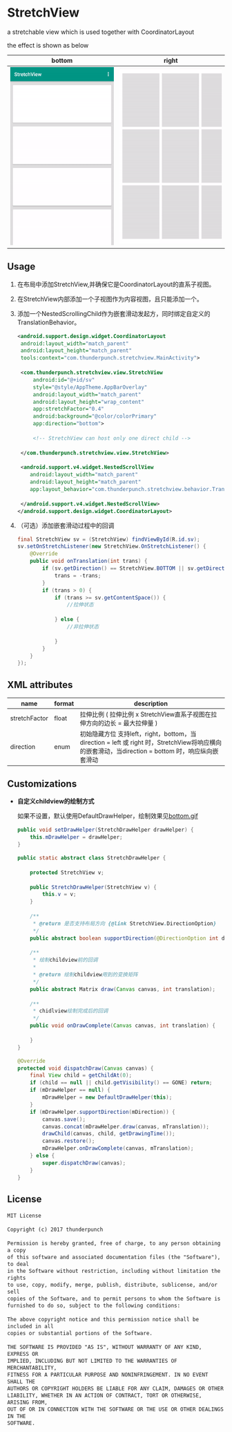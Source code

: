 # StretchView

a stretchable view which is used together with CoordinatorLayout

the effect is shown as below

|bottom|right|
|:---:|:---:|
|![vertical](/gif/bottom.gif)|![horizontal](/gif/right.gif)|


## Usage

1. 在布局中添加StretchView,并确保它是CoordinatorLayout的直系子视图。

2. 在StretchView内部添加一个子视图作为内容视图，且只能添加一个。

3. 添加一个NestedScrollingChild作为嵌套滑动发起方，同时绑定自定义的TranslationBehavior。

   ```xml
   <android.support.design.widget.CoordinatorLayout
   	android:layout_width="match_parent"
   	android:layout_height="match_parent"
   	tools:context="com.thunderpunch.stretchview.MainActivity">

   	<com.thunderpunch.stretchview.view.StretchView
       	android:id="@+id/sv"
       	style="@style/AppTheme.AppBarOverlay"
       	android:layout_width="match_parent"
       	android:layout_height="wrap_content"
       	app:stretchFactor="0.4"
       	android:background="@color/colorPrimary"
       	app:direction="bottom">

       	<!-- StretchView can host only one direct child -->

   	</com.thunderpunch.stretchview.view.StretchView>
     
   	<android.support.v4.widget.NestedScrollView
       android:layout_width="match_parent"
       android:layout_height="match_parent"
       app:layout_behavior="com.thunderpunch.stretchview.behavior.TranslationBehavior">
     
   	</android.support.v4.widget.NestedScrollView>
   </android.support.design.widget.CoordinatorLayout>
   ```

4. （可选）添加嵌套滑动过程中的回调

   ```java
   final StretchView sv = (StretchView) findViewById(R.id.sv);
   sv.setOnStretchListener(new StretchView.OnStretchListener() {
       @Override
       public void onTranslation(int trans) {
           if (sv.getDirection() == StretchView.BOTTOM || sv.getDirection() == StretchView.RIGHT) {
               trans = -trans;
           }
           if (trans > 0) {
               if (trans >= sv.getContentSpace()) {
                   //拉伸状态
                  
               } else {
                   //非拉伸状态
                  
               }
           }
       }
   });
   ```

## XML attributes

| name          | format | description                              |
| ------------- | ------ | ---------------------------------------- |
| stretchFactor | float  | 拉伸比例 ( 拉伸比例 x StretchView直系子视图在拉伸方向的边长 = 最大拉伸量 ) |
| direction     | enum   | 初始隐藏方位 支持left，right，bottom，当 direction = left 或 right 时，StretchView将响应横向的嵌套滑动，当direction = bottom 时，响应纵向嵌套滑动 |



## Customizations

- **自定义childview的绘制方式**

  如果不设置，默认使用DefaultDrawHelper，绘制效果见[bottom.gif](/gif/bottom.gif)

  ```java
  public void setDrawHelper(StretchDrawHelper drawHelper) {
      this.mDrawHelper = drawHelper;
  }
  ```

  ```java
  public static abstract class StretchDrawHelper {

      protected StretchView v;

      public StretchDrawHelper(StretchView v) {
          this.v = v;
      }

      /**
       * @return 是否支持布局方向 {@link StretchView.DirectionOption}
       */
      public abstract boolean supportDirection(@DirectionOption int direction);

      /**
       * 绘制childview前的回调
       *
       * @return 绘制childview用到的变换矩阵
       */
      public abstract Matrix draw(Canvas canvas, int translation);

      /**
       * chidlview绘制完成后的回调
       */
      public void onDrawComplete(Canvas canvas, int translation) {

      }
  }
  ```

  ```java
  @Override
  protected void dispatchDraw(Canvas canvas) {
      final View child = getChildAt(0);
      if (child == null || child.getVisibility() == GONE) return;
      if (mDrawHelper == null) {
          mDrawHelper = new DefaultDrawHelper(this);
      }
      if (mDrawHelper.supportDirection(mDirection)) {
          canvas.save();
          canvas.concat(mDrawHelper.draw(canvas, mTranslation));
          drawChild(canvas, child, getDrawingTime());
          canvas.restore();
          mDrawHelper.onDrawComplete(canvas, mTranslation);
      } else {
          super.dispatchDraw(canvas);
      }
  }
  ```



## License

```
MIT License

Copyright (c) 2017 thunderpunch

Permission is hereby granted, free of charge, to any person obtaining a copy
of this software and associated documentation files (the "Software"), to deal
in the Software without restriction, including without limitation the rights
to use, copy, modify, merge, publish, distribute, sublicense, and/or sell
copies of the Software, and to permit persons to whom the Software is
furnished to do so, subject to the following conditions:

The above copyright notice and this permission notice shall be included in all
copies or substantial portions of the Software.

THE SOFTWARE IS PROVIDED "AS IS", WITHOUT WARRANTY OF ANY KIND, EXPRESS OR
IMPLIED, INCLUDING BUT NOT LIMITED TO THE WARRANTIES OF MERCHANTABILITY,
FITNESS FOR A PARTICULAR PURPOSE AND NONINFRINGEMENT. IN NO EVENT SHALL THE
AUTHORS OR COPYRIGHT HOLDERS BE LIABLE FOR ANY CLAIM, DAMAGES OR OTHER
LIABILITY, WHETHER IN AN ACTION OF CONTRACT, TORT OR OTHERWISE, ARISING FROM,
OUT OF OR IN CONNECTION WITH THE SOFTWARE OR THE USE OR OTHER DEALINGS IN THE
SOFTWARE.
```

